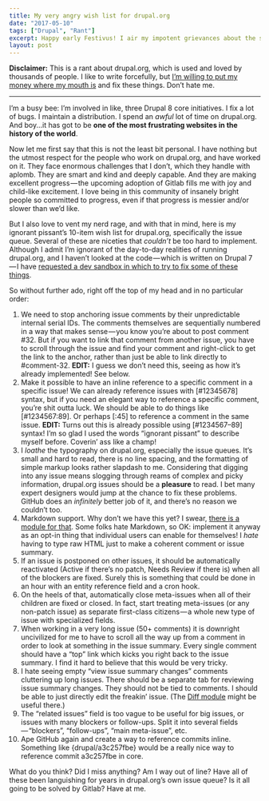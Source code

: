 ```yaml
---
title: My very angry wish list for drupal.org
date: "2017-05-10"
tags: ["Drupal", "Rant"]
excerpt: Happy early Festivus! I air my impotent grievances about the state of drupal.org.
layout: post
---
```

**Disclaimer:** This is a rant about drupal.org, which is used and loved by thousands of people. I like to write forcefully, but [I’m willing to put my money where my mouth is](https://www.drupal.org/node/2877439) and fix these things. Don’t hate me.

---
I’m a busy bee: I’m involved in like, three Drupal 8 core initiatives. I fix a lot of bugs. I maintain a distribution. I spend an *awful* lot of time on drupal.org. And boy...it has got to be **one of the most frustrating websites in the history of the world**.

Now let me first say that this is not the least bit personal. I have nothing but the utmost respect for the people who work on drupal.org, and have worked on it. They face enormous challenges that I don’t, which they handle with aplomb. They are smart and kind and deeply capable. And they are making excellent progress — the upcoming adoption of Gitlab fills me with joy and child-like excitement. I love being in this community of insanely bright people so committed to progress, even if that progress is messier and/or slower than we’d like.

But I also love to vent my nerd rage, and with that in mind, here is my ignorant pissant’s 10-item wish list for drupal.org, specifically the issue queue. Several of these are niceties that *couldn’t* be too hard to implement. Although I admit I’m ignorant of the day-to-day realities of running drupal.org, and I haven’t looked at the code — which is written on Drupal 7 — I have [requested a dev sandbox in which to try to fix some of these things](https://www.drupal.org/node/2877439).

So without further ado, right off the top of my head and in no particular order:

1. We need to stop anchoring issue comments by their unpredictable internal serial IDs. The comments themselves are sequentially numbered in a way that makes sense — you know you’re about to post comment #32. But if you want to link that comment from another issue, you have to scroll through the issue and find your comment and right-click to get the link to the anchor, rather than just be able to link directly to #comment-32. **EDIT:** I guess we don’t need this, seeing as how it’s already implemented! See below.
2. Make it possible to have an inline reference to a specific comment in a specific issue! We can already reference issues with [#12345678] syntax, but if you need an elegant way to reference a specific comment, you’re shit outta luck. We should be able to do things like [#1234567:89]. Or perhaps [:45] to reference a comment in the same issue. **EDIT:** Turns out this is already possible using [#1234567–89] syntax! I’m so glad I used the words “ignorant pissant” to describe myself before. Coverin’ ass like a champ!
3. I *loathe* the typography on drupal.org, especially the issue queues. It’s small and hard to read, there is no line spacing, and the formatting of simple markup looks rather slapdash to me. Considering that digging into any issue means slogging through reams of complex and picky information, drupal.org issues should be a **pleasure** to read. I bet many expert designers would jump at the chance to fix these problems. GitHub does an *infinitely* better job of it, and there’s no reason we couldn’t too.
4. Markdown support. Why don’t we have this yet? I swear, [there is a module for that](https://www.drupal.org/project/markdown). Some folks hate Markdown, so OK: implement it anyway as an opt-in thing that individual users can enable for themselves! I *hate* having to type raw HTML just to make a coherent comment or issue summary.
5. If an issue is postponed on other issues, it should be automatically reactivated (Active if there’s no patch, Needs Review if there is) when all of the blockers are fixed. Surely this is something that could be done in an hour with an entity reference field and a cron hook.
6. On the heels of that, automatically close meta-issues when all of their children are fixed or closed. In fact, start treating meta-issues (or any non-patch issue) as separate first-class citizens — a whole new type of issue with specialized fields.
7. When working in a very long issue (50+ comments) it is downright uncivilized for me to have to scroll all the way up from a comment in order to look at something in the issue summary. Every single comment should have a “top” link which kicks you right back to the issue summary. I find it hard to believe that this would be very tricky.
8. I hate seeing empty “view issue summary changes” comments cluttering up long issues. There should be a separate tab for reviewing issue summary changes. They should not be tied to comments. I should be able to just directly edit the freakin’ issue. (The [Diff module](http://drupal.org/project/diff) might be useful there.)
9. The “related issues” field is too vague to be useful for big issues, or issues with many blockers or follow-ups. Split it into several fields — “blockers”, “follow-ups”, “main meta-issue”, etc.
10. Ape GitHub again and create a way to reference commits inline. Something like {drupal/a3c257fbe} would be a really nice way to reference commit a3c257fbe in core.

What do you think? Did I miss anything? Am I way out of line? Have all of these been languishing for years in drupal.org’s own issue queue? Is it all going to be solved by Gitlab? Have at me.
